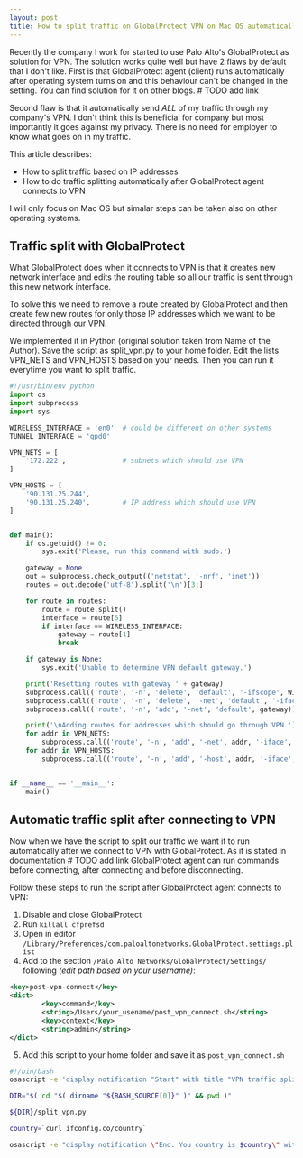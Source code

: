 ```yaml
---
layout: post
title: How to split traffic on GlobalProtect VPN on Mac OS automatically right after connecting
---
```


Recently the company I work for started to use Palo Alto's GlobalProtect as solution for VPN.
The solution works quite well but have 2 flaws by default that I don't like.
First is that GlobalProtect agent (client) runs automatically after operating system turns on
and this behaviour can't be changed in the setting. You can find solution for it on other blogs. # TODO add link

Second flaw is that it automatically send *ALL* of my traffic through my company's VPN.
I don't think this is beneficial for company but most importantly it goes against my privacy.
There is no need for employer to know what goes on in my traffic.

This article describes:
* How to split traffic based on IP addresses
* How to do traffic splitting automatically after GlobalProtect agent connects to VPN

I will only focus on Mac OS but simalar steps can be taken also on other operating systems.

Traffic split with GlobalProtect
--------------------------------
What GlobalProtect does when it connects to VPN is that it creates new network interface
and edits the routing table so all our traffic is sent through this new network interface.

To solve this we need to remove a route created by GlobalProtect and then create
few new routes for only those IP addresses which we want to be directed through our VPN.

We implemented it in Python (original solution taken from Name of the Author).
Save the script as split_vpn.py to your home folder. 
Edit the lists VPN_NETS and VPN_HOSTS based on your needs. Then you can run it everytime
you want to split traffic.

```python
#!/usr/bin/env python
import os
import subprocess
import sys

WIRELESS_INTERFACE = 'en0'	# could be different on other systems
TUNNEL_INTERFACE = 'gpd0'

VPN_NETS = [
    '172.222',				# subnets which should use VPN
]

VPN_HOSTS = [
    '90.131.25.244',
    '90.131.25.240',        # IP address which should use VPN
]


def main():
    if os.getuid() != 0:
        sys.exit('Please, run this command with sudo.')

    gateway = None
    out = subprocess.check_output(('netstat', '-nrf', 'inet'))
    routes = out.decode('utf-8').split('\n')[3:]

    for route in routes:
        route = route.split()
        interface = route[5]
        if interface == WIRELESS_INTERFACE:
            gateway = route[1]
            break

    if gateway is None:
        sys.exit('Unable to determine VPN default gateway.')

    print('Resetting routes with gateway ' + gateway)
    subprocess.call(('route', '-n', 'delete', 'default', '-ifscope', WIRELESS_INTERFACE))
    subprocess.call(('route', '-n', 'delete', '-net', 'default', '-iface', TUNNEL_INTERFACE))
    subprocess.call(('route', '-n', 'add', '-net', 'default', gateway))

    print('\nAdding routes for addresses which should go through VPN.')
    for addr in VPN_NETS:
        subprocess.call(('route', '-n', 'add', '-net', addr, '-iface', TUNNEL_INTERFACE))
    for addr in VPN_HOSTS:
        subprocess.call(('route', '-n', 'add', '-host', addr, '-iface', TUNNEL_INTERFACE))


if __name__ == '__main__':
    main()
```


Automatic traffic split after connecting to VPN
-----------------------------------------------
Now when we have the script to split our traffic we want it to run automatically
after we connect to VPN with GlobalProtect.
As it is stated in documentation # TODO add link GlobalProtect agent can run commands
before connecting, after connecting and before disconnecting.

Follow these steps to run the script after GlobalProtect agent connects to VPN:
1. Disable and close GlobalProtect
2. Run `killall cfprefsd`
3. Open in editor `/Library/Preferences/com.paloaltonetworks.GlobalProtect.settings.plist`
4. Add to the section `/Palo Alto Networks/GlobalProtect/Settings/` following *(edit path based on your username)*:

```xml
<key>post-vpn-connect</key>
<dict>
        <key>command</key>
        <string>/Users/your_usename/post_vpn_connect.sh</string>
        <key>context</key>
        <string>admin</string>
</dict>
```

5. Add this script to your home folder and save it as `post_vpn_connect.sh`
```sh
#!/bin/bash
osascript -e 'display notification "Start" with title "VPN traffic split"'

DIR="$( cd "$( dirname "${BASH_SOURCE[0]}" )" && pwd )"

${DIR}/split_vpn.py

country=`curl ifconfig.co/country`

osascript -e "display notification \"End. You country is $country\" with title \"VPN traffic split\""
```
